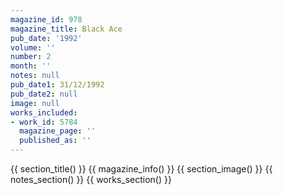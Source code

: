 ```yaml
---
magazine_id: 978
magazine_title: Black Ace
pub_date: '1992'
volume: ''
number: 2
month: ''
notes: null
pub_date1: 31/12/1992
pub_date2: null
image: null
works_included:
- work_id: 5784
  magazine_page: ''
  published_as: ''
---
```


{{ section_title() }}
{{ magazine_info() }}
{{ section_image() }}
{{ notes_section() }}
{{ works_section() }}
